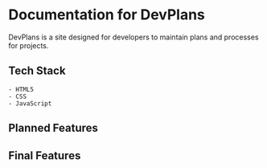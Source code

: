 # Documentation for DevPlans

DevPlans is a site designed for developers to maintain plans and processes for projects.

## Tech Stack
    - HTML5
    - CSS
    - JavaScript
## Planned Features







## Final Features
